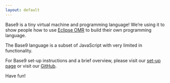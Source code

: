 ```yaml
---
layout: default
---
```


Base9 is a tiny virtual machine and programming language! We’re using it to show people how to use [Eclipse OMR] to build their own programming language. 

[Eclipse OMR]: https://www.eclipse.org/omr/

The Base9 language is a subset of JavaScript with very limited in functionality. 

For Base9 set-up instructions and a brief overview, please visit our [set-up page] or visit our [GitHub].

Have fun!

[set-up page]: ./SetupBase9.md
[GitHub]: https://github.com/b9org/b9
